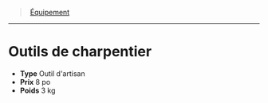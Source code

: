 ﻿---
!Equipment
Type: Outil d'artisan
Price: 8 po
Weight: 3 kg
Id: equipment_hd.md#outils-de-charpentier
ParentLink: equipment_hd.md#Équipement
Name: Outils de charpentier
ParentName: Équipement
NameLevel: 1
---
> [Équipement](hd_equipment.md)

---

# Outils de charpentier

- **Type** Outil d'artisan
- **Prix** 8 po
- **Poids** 3 kg

